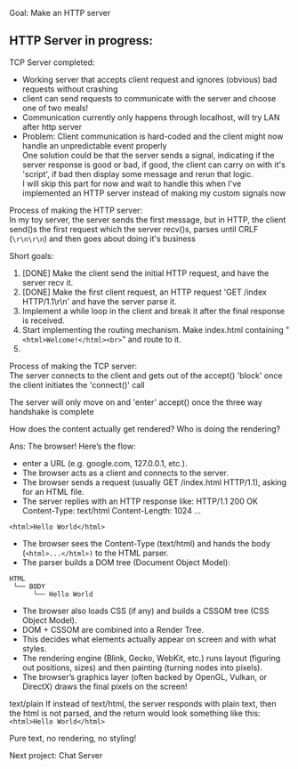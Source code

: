 Goal: Make an HTTP server

HTTP Server in progress:
- 


TCP Server completed:
- Working server that accepts client request and ignores (obvious) bad requests without crashing
- client can send requests to communicate with the server and choose one of two meals!
- Communication currently only happens through localhost, will try LAN after http server
- Problem: Client communication is hard-coded and the client might now handle an unpredictable event properly    
One solution could be that the server sends a signal, indicating if the server response is good or bad, if good, the client can carry on with it's 'script', if bad then display some message and rerun that logic.  
I will skip this part for now and wait to handle this when I've implemented an HTTP server instead of making my custom signals now


Process of making the HTTP server:  
In my toy server, the server sends the first message, but in HTTP, the client send()s the first request which the server recv()s, parses until CRLF (`\r\n\r\n`) and then goes about doing it's business

Short goals:
1) [DONE] Make the client send the initial HTTP request, and have the server recv it.  
2) [DONE] Make the first client request, an HTTP request 'GET /index HTTP/1.1\r\n' and have the server parse it.  
3) Implement a while loop in the client and break it after the final response is received.  
4) Start implementing the routing mechanism. Make index.html containing "`<html>Welcome!</html><br>`" and route to it.  
5) 


Process of making the TCP server:  
The server connects to the client and gets out of the accept() 'block' once the client
initiates the 'connect()' call

The server will only move on and 'enter' accept() once the three way handshake is complete

How does the content actually get rendered? Who is doing the rendering?

Ans: The browser! Here’s the flow:

- enter a URL (e.g. google.com, 127.0.0.1, etc.).
- The browser acts as a client and connects to the server.
- The browser sends a request (usually GET /index.html HTTP/1.1), asking for an HTML file.
- The server replies with an HTTP response like:
HTTP/1.1 200 OK
Content-Type: text/html
Content-Length: 1024
...

`<html>Hello World</html>`


- The browser sees the Content-Type (text/html) and hands the body (`<html>...</html>)` to the HTML parser.
- The parser builds a DOM tree (Document Object Model):

```
HTML
 └── BODY
      └── Hello World
```


- The browser also loads CSS (if any) and builds a CSSOM tree (CSS Object Model).
- DOM + CSSOM are combined into a Render Tree.
- This decides what elements actually appear on screen and with what styles.
- The rendering engine (Blink, Gecko, WebKit, etc.) runs layout (figuring out positions, sizes) and then painting (turning nodes into pixels).
- The browser’s graphics layer (often backed by OpenGL, Vulkan, or DirectX) draws the final pixels on the screen!

text/plain
If instead of text/html, the server responds with plain text, then the html is not parsed, and the return would look something like this:
```<html>Hello World</html>```

Pure text, no rendering, no styling!



Next project: Chat Server